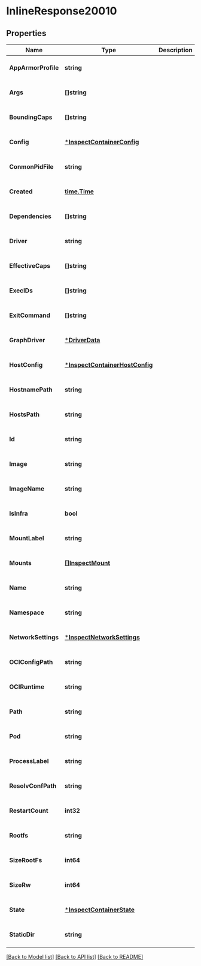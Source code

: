 # InlineResponse20010

## Properties
Name | Type | Description | Notes
------------ | ------------- | ------------- | -------------
**AppArmorProfile** | **string** |  | [optional] [default to null]
**Args** | **[]string** |  | [optional] [default to null]
**BoundingCaps** | **[]string** |  | [optional] [default to null]
**Config** | [***InspectContainerConfig**](InspectContainerConfig.md) |  | [optional] [default to null]
**ConmonPidFile** | **string** |  | [optional] [default to null]
**Created** | [**time.Time**](time.Time.md) |  | [optional] [default to null]
**Dependencies** | **[]string** |  | [optional] [default to null]
**Driver** | **string** |  | [optional] [default to null]
**EffectiveCaps** | **[]string** |  | [optional] [default to null]
**ExecIDs** | **[]string** |  | [optional] [default to null]
**ExitCommand** | **[]string** |  | [optional] [default to null]
**GraphDriver** | [***DriverData**](DriverData.md) |  | [optional] [default to null]
**HostConfig** | [***InspectContainerHostConfig**](InspectContainerHostConfig.md) |  | [optional] [default to null]
**HostnamePath** | **string** |  | [optional] [default to null]
**HostsPath** | **string** |  | [optional] [default to null]
**Id** | **string** |  | [optional] [default to null]
**Image** | **string** |  | [optional] [default to null]
**ImageName** | **string** |  | [optional] [default to null]
**IsInfra** | **bool** |  | [optional] [default to null]
**MountLabel** | **string** |  | [optional] [default to null]
**Mounts** | [**[]InspectMount**](InspectMount.md) |  | [optional] [default to null]
**Name** | **string** |  | [optional] [default to null]
**Namespace** | **string** |  | [optional] [default to null]
**NetworkSettings** | [***InspectNetworkSettings**](InspectNetworkSettings.md) |  | [optional] [default to null]
**OCIConfigPath** | **string** |  | [optional] [default to null]
**OCIRuntime** | **string** |  | [optional] [default to null]
**Path** | **string** |  | [optional] [default to null]
**Pod** | **string** |  | [optional] [default to null]
**ProcessLabel** | **string** |  | [optional] [default to null]
**ResolvConfPath** | **string** |  | [optional] [default to null]
**RestartCount** | **int32** |  | [optional] [default to null]
**Rootfs** | **string** |  | [optional] [default to null]
**SizeRootFs** | **int64** |  | [optional] [default to null]
**SizeRw** | **int64** |  | [optional] [default to null]
**State** | [***InspectContainerState**](InspectContainerState.md) |  | [optional] [default to null]
**StaticDir** | **string** |  | [optional] [default to null]

[[Back to Model list]](../README.md#documentation-for-models) [[Back to API list]](../README.md#documentation-for-api-endpoints) [[Back to README]](../README.md)

